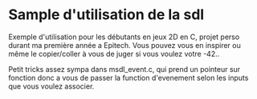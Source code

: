 Sample d'utilisation de la sdl
=
Exemple d'utilisation pour les débutants en jeux 2D en C, projet perso durant ma première année a Epitech.
Vous pouvez vous en inspirer ou même le copier/coller à vous de juger si vous voulez votre -42..

Petit tricks assez sympa dans msdl_event.c, qui prend un pointeur sur fonction donc a vous de passer la function d'evenement selon les inputs que vous voulez associer.

